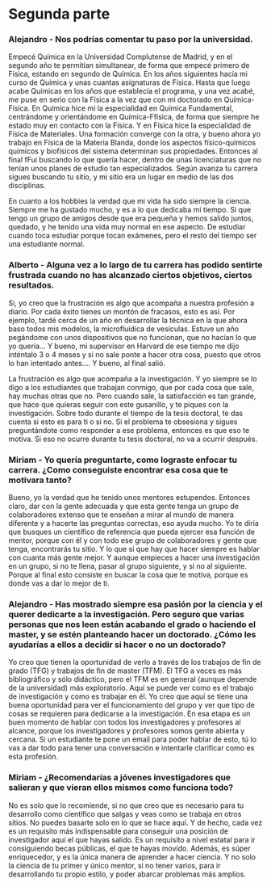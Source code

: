 # Segunda parte

### Alejandro - Nos podrías comentar tu paso por la universidad.

Empecé Química en la Universidad Complutense de Madrid, y en el segundo año te
permitían simultanear, de forma que empecé primero de Física, estando en segundo de
Química. En los años siguientes hacía mi curso de Química y unas cuantas asignaturas de
Física. Hasta que luego acabe Químicas en los años que establecía el programa, y una
vez acabé, me puse en serio con la Física a la vez que con mi doctorado en Química-Física.
En Química hice mi la especialidad en Química Fundamental, centrándome y
orientándome en Química-Ffísica, de forma que siempre he estado muy en contacto
con la Física. Y en Física hice la especialidad de Física de Materiales.
Una formación converge con la otra, y bueno ahora yo trabajo en
Física de la Materia Blanda, donde los aspectos físico-químicos
químicos y biofísicos del sistema determinan sus propiedades.
Entonces al final fFui buscando lo que quería hacer, dentro de unas licenciaturas que no tenían
unos planes de estudio tan especializados. Según avanza tu carrera sigues buscando tu sitio, y
mi sitio era un lugar en medio de las dos disciplinas.


En cuanto a los hobbies la verdad que mi vida ha sido siempre la ciencia. Siempre me ha
gustado mucho, y es a lo que dedicaba mi tiempo. Si que tengo un grupo de amigos desde que
era pequeña y hemos salido juntos, quedado, y he tenido una vida muy normal en ese aspecto.
De estudiar cuando toca estudiar porque tocan exámenes, pero el resto del tiempo ser una
estudiante normal.

### Alberto - Alguna vez a lo largo de tu carrera has podido sentirte frustrada cuando no has alcanzado ciertos objetivos, ciertos resultados.

Si, yo creo que la frustración es algo que acompaña a nuestra profesión a diario. Por cada éxito
tienes un montón de fracasos, esto es así. Por ejemplo, tardé cerca de un año en
desarrollar la técnica en la que ahora baso todos mis modelos, la
microfluídica de vesículas. Estuve un año pegándome con
unos dispositivos que no funcionan, que no hacían lo que yo quería… Y bueno, mi supervisor
en Harvard de ese tiempo me dijo inténtalo 3 o 4 meses y si no sale ponte a hacer otra cosa, puesto que otros lo han intentado
antes…. Y bueno, al final salió.

La frustración es algo que acompaña a la investigación. Y yo siempre se lo digo
a los estudiantes que trabajan conmigo, que por cada cosa que sale, hay muchas otras que no.
Pero cuando sale, la satisfacción es tan grande, que hace que quieras seguir con este gusanillo,
y te piques con la investigación. Sobre todo durante el tiempo de la tesis doctoral, te das
cuenta si esto es para ti o si no. Si el problema te obsesiona y sigues preguntándote como
responder a ese problema, entonces es que eso te motiva. Si eso no ocurre durante tu tesis
doctoral, no va a ocurrir después.

### Miriam - Yo quería preguntarte, como lograste enfocar tu carrera. ¿Como conseguiste encontrar esa cosa que te motivara tanto?

Bueno, yo la verdad que he tenido unos mentores estupendos. Entonces claro, dar con la
gente adecuada y que esta gente tenga un grupo de colaboradores extenso que te enseñen a
mirar al mundo de manera diferente y a hacerte las preguntas correctas, eso ayuda mucho. Yo
te diría que busques un científico de referencia que pueda ejercer esa función de mentor,
porque con él y con todo ese grupo de colaboradores y gente que tenga, encontrarás tu sitio. Y lo que si que hay que hacer siempre es hablar con cuanta más
gente mejor. Y aunque empieces a hacer una investigación en un grupo, si no te llena, pasar al
grupo siguiente, y si no al siguiente. Porque al final esto consiste en buscar la cosa que te
motiva, porque es donde vas a dar lo mejor de ti.

### Alejandro - Has mostrado siempre esa pasión por la ciencia y el querer dedicarte a la investigación. Pero seguro que varias personas que nos leen están acabando el grado o haciendo el master, y se estén planteando hacer un doctorado. ¿Cómo les ayudarías a ellos a decidir si hacer o no un doctorado?

Yo creo que tienen la oportunidad de verlo a través de los trabajos de fin de grado (TFG) y
trabajos de fin de master (TFM). El TFG a veces es más bibliográfico y sólo didáctico, pero el
TFM es en general (aunque depende de la universidad) más exploratorio. Aquí
se puede ver como es el trabajo de investigación y como es trabajar en él. Yo creo que aquí se
tiene una buena oportunidad para ver el funcionamiento del grupo y ver que tipo de cosas se
requieren para dedicarse a la investigación. En esa etapa es un buen momento
de hablar con todos los investigadores y profesores al alcance, porque los investigadores y profesores
somos gente abierta y cercana. Si un estudiante te pone un email para poder hablar de
esto, tú lo vas a dar todo para tener una conversación e intentarle clarificar como es esta
profesión.

### Miriam - ¿Recomendarías a jóvenes investigadores que salieran y que vieran ellos mismos como funciona todo?

No es solo que lo recomiende, si no que creo que es necesario para tu desarrollo como
científico que salgas y veas como se trabaja en otros sitios. No puedes basarte solo en lo que
se hace aquí. Y de hecho, cada vez es un requisito más indispensable para conseguir una
posición de investigador aquí el que hayas salido. Es un requisito a nivel estatal para ir
consiguiendo becas públicas, el que te hayas movido. Además, es súper enriquecedor, y es la
única manera de aprender a hacer ciencia. Y no solo la ciencia de tu primer y único mentor, si
no tener varios, para ir desarrollando tu propio estilo, y poder abarcar problemas más
amplios.
